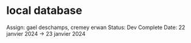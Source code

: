 # local database

Assign: gael deschamps, cremey erwan
Status: Dev Complete
Date: 22 janvier 2024 → 23 janvier 2024